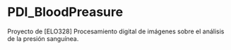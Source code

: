 # PDI_BloodPreasure
Proyecto de [ELO328] Procesamiento digital de imágenes sobre el análisis de la presión sanguínea.
